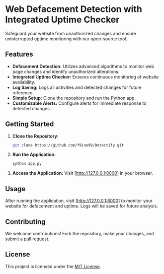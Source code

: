 # Web Defacement Detection with Integrated Uptime Checker

Safeguard your website from unauthorized changes and ensure uninterrupted uptime monitoring with our open-source tool.

## Features

- **Defacement Detection:** Utilizes advanced algorithms to monitor web page changes and identify unauthorized alterations.
- **Integrated Uptime Checker:** Ensures continuous monitoring of website availability.
- **Log Saving:** Logs all activities and detected changes for future reference.
- **Simple Setup:** Clone the repository and run the Python app.
- **Customizable Alerts:** Configure alerts for immediate response to detected changes.

## Getting Started

1. **Clone the Repository:** 
    ```bash
    git clone https://github.com/f9ine99/Detectify.git
    ```

2. **Run the Application:** 
    ```bash
    python app.py
    ```

3. **Access the Application:** 
    Visit [http://127.0.0.1:8000] in your browser.

## Usage

After running the application, visit [http://127.0.0.1:8000] to monitor your website for defacement and uptime. Logs will be saved for future analysis.

## Contributing

We welcome contributions! Fork the repository, make your changes, and submit a pull request.

## License

This project is licensed under the [MIT License](LICENSE).
